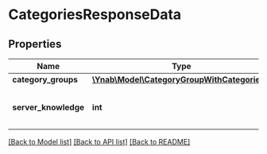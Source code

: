 # CategoriesResponseData

## Properties
Name | Type | Description | Notes
------------ | ------------- | ------------- | -------------
**category_groups** | [**\Ynab\Model\CategoryGroupWithCategories[]**](CategoryGroupWithCategories.md) |  | 
**server_knowledge** | **int** | The knowledge of the server | 

[[Back to Model list]](../README.md#documentation-for-models) [[Back to API list]](../README.md#documentation-for-api-endpoints) [[Back to README]](../README.md)


